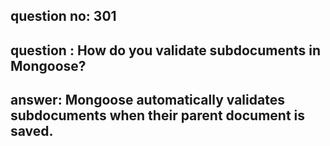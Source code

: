 
      
## question no: 301

## question : How do you validate subdocuments in Mongoose?

## answer: Mongoose automatically validates subdocuments when their parent document is saved.
      